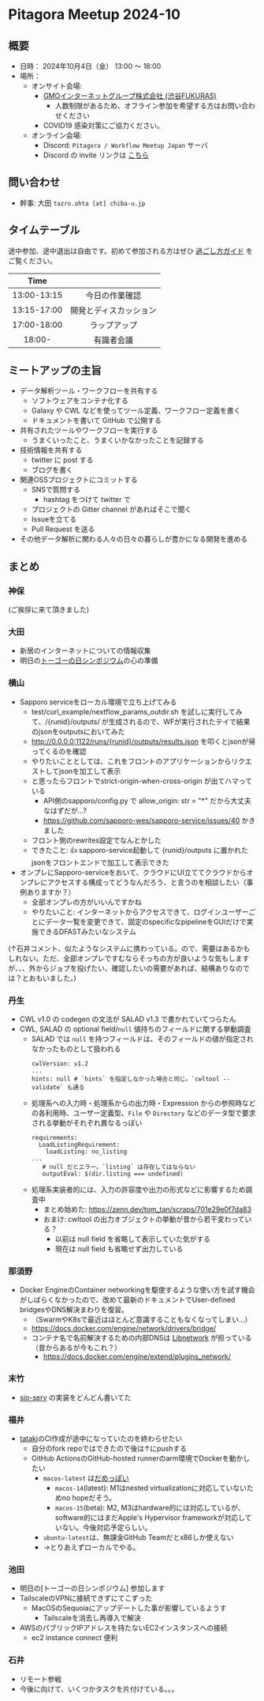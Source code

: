 # Pitagora Meetup 2024-10

## 概要

- 日時： 2024年10月4日（金） 13:00 〜 18:00
- 場所：
  - オンサイト会場:
    - [GMOインターネットグループ株式会社 (渋谷FUKURAS)](https://www.gmo.jp/company-profile/access-map/fukuras/)
      - 人数制限があるため、オフライン参加を希望する方はお問い合わせください
    - COVID19 感染対策にご協力ください。
  - オンライン会場:
    - Discord: `Pitagora / Workflow Meetup Japan` サーバ
    - Discord の invite リンクは [こちら](https://discord.gg/VgEVejGj)

## 問い合わせ

- 幹事: 大田 `tazro.ohta [at] chiba-u.jp`

## タイムテーブル

途中参加、途中退出は自由です。初めて参加される方はぜひ [過ごし方ガイド](/events/meetup/whatis) をご覧ください。

|    Time     |                        |
| :---------: | :--------------------: |
| 13:00-13:15 |     今日の作業確認     |
| 13:15-17:00 | 開発とディスカッション |
| 17:00-18:00 |      ラップアップ      |
|   18:00-    |       有識者会議       |


## ミートアップの主旨

-   データ解析ツール・ワークフローを共有する
    -   ソフトウェアをコンテナ化する
    -   Galaxy や CWL などを使ってツール定義、ワークフロー定義を書く
    -   ドキュメントを書いて GitHub で公開する
-   共有されたツールやワークフローを実行する
    -   うまくいったこと、うまくいかなかったことを記録する
-   技術情報を共有する
    -   twitter に post する
    -   ブログを書く
-   関連OSSプロジェクトにコミットする
    -   SNSで質問する
        -   hashtag をつけて twitter で
    -   プロジェクトの Gitter channel があればそこで聞く
    -   Issueを立てる
    -   Pull Request を送る
-   その他データ解析に関わる人々の日々の暮らしが豊かになる開発を進める

## まとめ

### 神保

(ご挨拶に来て頂きました)

### 大田

- 新居のインターネットについての情報収集
- 明日の[トーゴーの日シンポジウム](https://biosciencedbc.jp/event/symposium/togo2024/)の心の準備

### 横山

- Sapporo serviceをローカル環境で立ち上げてみる
    - test/curl_example/nextflow_params_outdir.sh を試しに実行してみて、/{runid}/outputs/ が生成されるので、WFが実行されたテイで結果のjsonをoutputsにおいてみた
    - http://0.0.0.0:1122/runs/{runid}/outputs/results.json を叩くとjsonが帰ってくるのを確認
    - やりたいこととしては、これをフロントのアプリケーションからリクエストしてjsonを加工して表示
    - と思ったらフロントでstrict-origin-when-cross-origin が出てハマっている
        - API側のsapporo/config.py で allow_origin: str = "*" だから大丈夫なはずだが...?
        - https://github.com/sapporo-wes/sapporo-service/issues/40 かきました
    - フロント側のrewrites設定でなんとかした
    - できたこと: :+1: sapporo-service起動して {runid}/outputs に置かれたjsonをフロントエンドで加工して表示できた
- オンプレにSapporo-serviceをおいて、クラウドにUI立ててクラウドからオンプレにアクセスする構成ってどうなんだろう、と言うのを相談したい（事例ありますか？）
    - 全部オンプレの方がいいんですかね
    - やりたいこと: インターネットからアクセスできて、ログインユーザーごとにデータ一覧を変更できて、固定のspecificなpipelineをGUIだけで実施できるDFASTみたいなシステム

(↑石井コメント、似たようなシステムに携わっている。ので、需要はあるかもしれない。ただ、全部オンプレですむならそっちの方が良いような気もしますが、、、外からジョブを投げたい、確認したいの需要があれば、結構ありなのでは？とおもいました。)

### 丹生
- CWL v1.0 の codegen の文法が SALAD v1.3 で書かれていてつらたん
- CWL, SALAD の optional field/`null` 値持ちのフィールドに関する挙動調査
    - SALAD では `null` を持つフィールドは、そのフィールドの値が指定されなかったものとして扱われる
      ```cwl
      cwlVersion: v1.2
      ...
      hints: null # `hints` を指定しなかった場合と同じ。`cwltool --validate` も通る
      ```
    - 処理系への入力時・処理系からの出力時・Expression からの参照時などの各利用時、ユーザー定義型、`File` や `Directory` などのデータ型で要求される挙動がそれぞれ異なるっぽい
      ```cwl
      requirements:
        LoadListingRequirement:
          loadListing: no_listing
      ...
         # null だとエラー。`listing` は存在してはならない
         outputEval: $(dir.listing === undefined)
      ```
    - 処理系実装者的には、入力の許容度や出力の形式などに影響するため調査中
        - まとめ始めた: https://zenn.dev/tom_tan/scraps/701e29e0f7da83
        - おまけ: cwltool の出力オブジェクトの挙動が昔から若干変わっている？
            - 以前は null field を省略して表示していた気がする
            - 現在は null field も省略せず出力している

### 那須野

- Docker EngineのContainer networkingを駆使するような使い方を試す機会がしばらくなかったので、改めて最新のドキュメントでUser-defined bridgesやDNS解決まわりを復習。
    - （SwarmやK8sで最近はほとんど意識することもなくなってしまい…）
    - https://docs.docker.com/engine/network/drivers/bridge/
    - コンテナ名で名前解決するための内部DNSは [Libnetwork](https://github.com/moby/libnetwork) が担っている（昔からあるが今もこれ？）
        - https://docs.docker.com/engine/extend/plugins_network/

### 末竹

- [sio-serv](https://github.com/sapporo-wes/sio-serv) の実装をどんどん書いてた

### 福井

- [tataki](https://github.com/sapporo-wes/tataki/tree/main)のCI作成が途中になっていたのを終わらせたい
    - 自分のfork repoではできたので後は↑にpushする
    - GitHub ActionsのGitHub-hosted runnerのarm環境でDockerを動かしたい
        - `macos-latest` は[だめっぽい](https://github.com/marketplace/actions/setup-docker-on-macos#arm64-processors-m1-m2-m3-series-used-on-macos-14-images-are-unsupported)
            - `macos-14`(latest): M1はnested virtualizationに対応していないためno hopeだそう。
            - `macos-15`(beta): M2, M3はhardware的には対応しているが、 software的にはまだApple's Hypervisor frameworkが対応していない。今後対応予定らしい。
        - `ubuntu-latest`は、無課金GitHub Teamだとx86しか使えない
        - →とりあえずローカルでやる。


### 池田

- 明日の[トーゴーの日シンポジウム] 参加します
- TailscaleのVPNに接続できずにてこずった
    - MacOSのSequoiaにアップデートした事が影響しているようす
        - Tailscaleを消去し再導入で解決
- AWSのパブリックIPアドレスを持たないEC2インスタンスへの接続
    - ec2 instance connect 便利

### 石井

- リモート参戦
- 今後に向けて、いくつかタスクを片付けている。。。

<script>
document.addEventListener("DOMContentLoaded", function() {
    var elementToRemove = document.querySelector('h1 a[href="https://pitagora-network.org/events/"]');
    if (elementToRemove) {
        var parent = elementToRemove.closest('h1'); // Find the closest <h1> ancestor
        if (parent) {
            parent.remove(); // Remove the <h1> element
        }
    }
});
</script>
